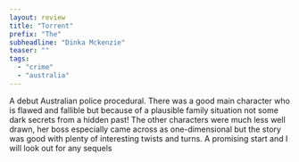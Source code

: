 ```yaml
---
layout: review
title: "Torrent"
prefix: "The"
subheadline: "Dinka Mckenzie"
teaser: ""
tags:
  - "crime"
  - "australia"
---
```


A debut Australian police procedural. There was a good main character who is
flawed and fallible but because of a plausible family situation not some dark
secrets from a hidden past! The other characters were much less well drawn, her
boss especially came across as one-dimensional but the story was good with
plenty of interesting twists and turns. A promising start and I will look out
for any sequels
